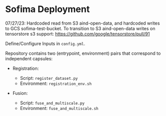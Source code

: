 # Sofima Deployment

07/27/23: Hardcoded read from S3 aind-open-data, and hardcoded writes to GCS sofima-test-bucket.
          To transition to S3 aind-open-data writes on tensorstore s3 support: https://github.com/google/tensorstore/pull/91

Define/Configure Inputs in `config.yml`.

Repository contains two (entrypoint, environment) pairs that correspond to independent capsules: 
- Registration:
  - Script: `register_dataset.py`
  - Environment: `registration_env.sh`

- Fusion:
  - Script: `fuse_and_multiscale.py`
  - Environment: `fuse_and_multiscale.sh`
